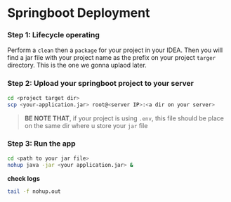 # Springboot Deployment

### Step 1: Lifecycle operating

Perform a `clean` then a `package` for your project in your IDEA.
Then you will find a jar file with your project name as the prefix on your project `targer` directory. This is the one
we gonna uplaod later.

### Step 2: Upload your springboot project to your server

```bash
cd <project target dir>
scp <your-application.jar> root@<server IP>:<a dir on your server>
```

> **BE NOTE THAT**, if your project is using `.env`, this file should be place on the same dir where u store your `jar` file

### Step 3: Run the app
```bash
cd <path to your jar file>
nohup java -jar <your application.jar> &
```
**check logs**
```bash
tail -f nohup.out
```